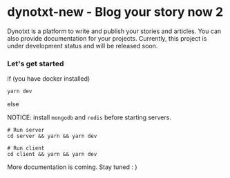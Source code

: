 # dynotxt-new - Blog your story now 2

Dynotxt is a platform to write and publish your stories and articles. You can also provide documentation for your projects. Currently, this project is under development status and will be released soon.

### Let's get started

if (you have docker installed)

```SHELL
yarn dev
```

else

NOTICE: install `mongodb` and `redis` before starting servers.

```SHELL
# Run server
cd server && yarn && yarn dev
```

```SHELL
# Run client
cd client && yarn && yarn dev
```

More documentation is coming. Stay tuned : )
